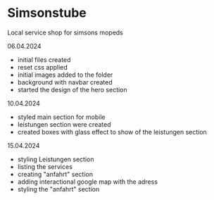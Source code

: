 # Simsonstube
Local service shop for simsons mopeds


06.04.2024
- initial files created
- reset css applied
- initial images added to the folder
- background with navbar created
- started the design of the hero section


10.04.2024
- styled main section for mobile
- leistungen section were created
- created boxes with glass effect to show of the leistungen section


15.04.2024
- styling Leistungen section
- listing the services
- creating "anfahrt" section
- adding interactional google map with the adress
- styling the "anfahrt" section